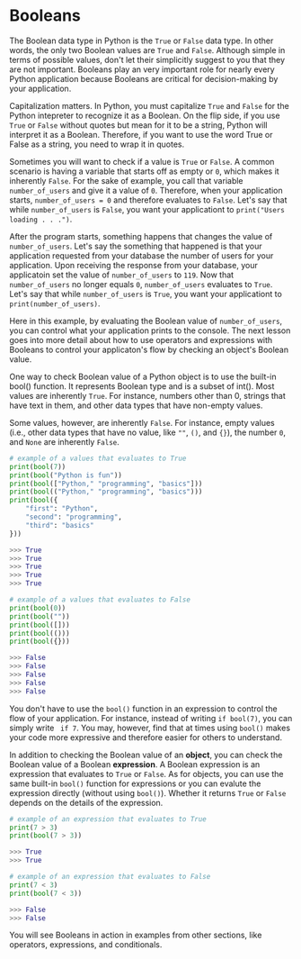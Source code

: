 # Booleans

The Boolean data type in Python is the `True` or `False` data type. In other words, the only two Boolean values are `True` and `False`. Although simple in terms of possible values, don't let their simplicitly suggest to you that they are not important. Booleans play an very important role for nearly every Python application because Booleans are critical for decision-making by your application.

Capitalization matters. In Python, you must capitalize `True` and `False` for the Python intepreter to recognize it as a Boolean. On the flip side, if you use `True` or `False` without quotes but mean for it to be a string, Python will interpret it as a Boolean. Therefore, if you want to use the word True or False as a string, you need to wrap it in quotes.

Sometimes you will want to check if a value is `True` or `False`. A common scenario is having a variable that starts off as empty or `0`, which makes it inherently `False`. For the sake of example, you call that variable `number_of_users` and give it a value of `0`. Therefore, when your application starts, `number_of_users = 0` and therefore evaluates to `False`. Let's say that while `number_of_users` is `False`, you want your applicationt to `print("Users loading . . .")`.

After the program starts, something happens that changes the value of `number_of_users`. Let's say the something that happened is that your application requested from your database the number of users for your application. Upon receiving the response from your database, your applicatoin set the value of `number_of_users` to `119`. Now that `number_of_users` no longer equals `0`, `number_of_users` evaluates to `True`. Let's say that while `number_of_users` is `True`, you want your applicationt to `print(number_of_users)`.

Here in this example, by evaluating the Boolean value of `number_of_users`, you can control what your application prints to the console. The next lesson goes into more detail about how to use operators and expressions with Booleans to control your applicaton's flow by checking an object's Boolean value.

One way to check Boolean value of a Python object is to use the built-in bool() function. It represents Boolean type and is a subset of int(). Most values are inherently `True`. For instance, numbers other than 0, strings that have text in them, and other data types that have non-empty values. 

Some values, however, are inherently `False`. For instance, empty values (i.e., other data types that have no value, like `""`, `()`, and `{}`), the number `0`, and `None` are inherently `False`. 

```python
# example of a values that evaluates to True
print(bool(7))
print(bool("Python is fun"))
print(bool(["Python," "programming", "basics"]))
print(bool(("Python," "programming", "basics")))
print(bool({
    "first": "Python", 
    "second": "programming", 
    "third": "basics"
}))

>>> True
>>> True
>>> True
>>> True
>>> True

# example of a values that evaluates to False
print(bool(0))
print(bool(""))
print(bool([]))
print(bool(()))
print(bool({}))

>>> False
>>> False
>>> False
>>> False
>>> False
```

You don't have to use the `bool()` function in an expression to control the flow of your application. For instance, instead of writing `if bool(7)`, you can simply write ` if 7`. You may, however, find that at times using `bool()` makes your code more expressive and therefore easier for others to understand.

In addition to checking the Boolean value of an **object**, you can check the Boolean value of a Boolean **expression**. A Boolean expression is an expression that evaluates to `True` or `False`. As for objects, you can use the same built-in `bool()` function for expressions or you can evalute the expression directly (without using `bool()`). Whether it returns `True` or `False` depends on the details of the expression.

```python
# example of an expression that evaluates to True
print(7 > 3)
print(bool(7 > 3))

>>> True
>>> True

# example of an expression that evaluates to False
print(7 < 3)
print(bool(7 < 3))

>>> False
>>> False
```

You will see Booleans in action in examples from other sections, like operators, expressions, and conditionals.
